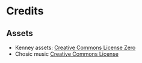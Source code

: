 # Credits

## Assets

* Kenney assets: [Creative Commons License Zero](./licenses/kenney_assets_license.txt)
* Chosic music [Creative Commons License](./licenses/chosic_assets_license.txt)
  
